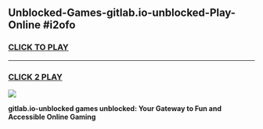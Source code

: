 
## Unblocked-Games-gitlab.io-unblocked-Play-Online #i2ofo
<h3>
<a href="https://news.freeplayer.one?title=gitlab.io-unblocked&ref=3">CLICK TO PLAY</a></h3>
<hr>

<h3>
<a href="https://news.freeplayer.one?title=gitlab.io-unblocked&ref=3">CLICK 2 PLAY</a>
  
</h3>

<a href="https://news.freeplayer.one?title=gitlab.io-unblocked&ref=3"><img src="https://clearcache.store/games.png"></a>


**gitlab.io-unblocked games unblocked: Your Gateway to Fun and Accessible Online Gaming**
